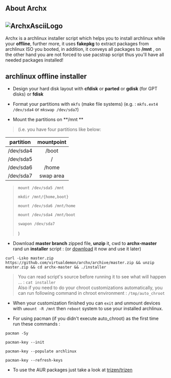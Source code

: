 ## About Archx

## ![ArchxAsciiLogo](https://raw.githubusercontent.com/virtualdemon/archx/master/screenshot/screenshot.png)

Archx is a archlinux installer script which helps you to install archlinux while your **offline**, further more, it uses **fakepkg** to extract packages from archlinux ISO you booted, in addition, it conveys all packages to **/mnt** , on the other hand you are not forced to use pacstrap script thus you'll have all needed packages installed!

## archlinux offline installer

* Design your hard disk layout with **cfdisk** or **parted** or **gdisk** \(for GPT disks\) or **fdisk**

* Format your partitions with `mkfs` \(make file systems\) \(e.g. : `mkfs.ext4 /dev/sda4` or `mkswap /dev/sda7`\)

* Mount the partitions on **/mnt **

> \(i.e. you have four partitions like below:

| partition | mountpoint |
| :---: | :---: |
| /dev/sda4 | /boot |
| /dev/sda5 | / |
| /dev/sda6 | /home |
| /dev/sda7 | swap area |

> `mount /dev/sda5 /mnt`
>
> `mkdir /mnt/{home,boot}`
>
> `mount /dev/sda6 /mnt/home`
>
> `mount /dev/sda4 /mnt/boot`
>
> `swapon /dev/sda7`
>
> \)

* Download **master branch** zipped file, **unzip** it, cwd to **archx-master** rand un **installer** script : \(or [download](https://github.com/virtualdemon/archx/archive/master.zip) it now and use it later\)

`curl -Lsko master.zip https://github.com/virtualdemon/archx/archive/master.zip && unzip master.zip && cd archx-master && ./installer`

> You can read script's source before running it to see what will happen ... : `cat installer`  
> Also if you need to do your chroot customizations automatically, you can run following command in chroot environment : `/tmp/auto_chroot`

* When your customization finished you can `exit` and unmount devices with `umount -R /mnt` then `reboot` system to use your installed archlinux.

* For using pacman \(if you didn't execute auto\_chroot\) as the first time run these commands :

`pacman -Sy`

`pacman-key --init`

`pacman-key --populate archlinux`

`pacman-key --refresh-keys`

* To use the AUR packages just take a look at [trizen/trizen](https://github.com/trizen/trizen)



